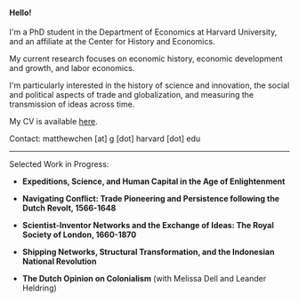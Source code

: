 #### Hello!

I'm a PhD student in the Department of Economics at Harvard University, and an affiliate at the Center for History and Economics.

My current research focuses on economic history, economic development and growth, and labor economics.

I'm particularly interested in the history of science and innovation, the social and political aspects of trade and globalization, and measuring the transmission of ideas across time.

My CV is available [here](https://matthewleechen.github.io/cv/MLC_CV_31_Aug_2023.pdf).



Contact: matthewchen [at] g [dot] harvard [dot] edu 

--------

Selected Work in Progress:

- **Expeditions, Science, and Human Capital in the Age of Enlightenment**

- **Navigating Conflict: Trade Pioneering and Persistence following the Dutch Revolt, 1566-1648**

- **Scientist-Inventor Networks and the Exchange of Ideas: The Royal Society of London, 1660-1870**

- **Shipping Networks, Structural Transformation, and the Indonesian National Revolution**

- **The Dutch Opinion on Colonialism** (with Melissa Dell and Leander Heldring)
